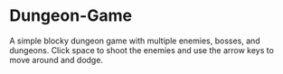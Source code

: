 # Dungeon-Game

A simple blocky dungeon game with multiple enemies, bosses, and dungeons.
Click space to shoot the enemies and use the arrow keys to move around and dodge.
